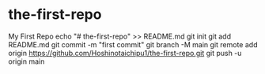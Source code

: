 # the-first-repo
My First Repo
echo "# the-first-repo" >> README.md
git init
git add README.md
git commit -m "first commit"
git branch -M main
git remote add origin https://github.com/Hoshinotaichipu1/the-first-repo.git
git push -u origin main
